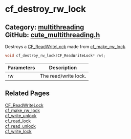 [](../header.md ':include')

# cf_destroy_rw_lock

Category: [multithreading](/api_reference?id=multithreading)  
GitHub: [cute_multithreading.h](https://github.com/RandyGaul/cute_framework/blob/master/include/cute_multithreading.h)  
---

Destroys a [CF_ReadWriteLock](/multithreading/cf_readwritelock.md) made from [cf_make_rw_lock](/multithreading/cf_make_rw_lock.md).

```cpp
void cf_destroy_rw_lock(CF_ReadWriteLock* rw);
```

Parameters | Description
--- | ---
rw | The read/write lock.

## Related Pages

[CF_ReadWriteLock](/multithreading/cf_readwritelock.md)  
[cf_make_rw_lock](/multithreading/cf_make_rw_lock.md)  
[cf_write_unlock](/multithreading/cf_write_unlock.md)  
[cf_read_lock](/multithreading/cf_read_lock.md)  
[cf_read_unlock](/multithreading/cf_read_unlock.md)  
[cf_write_lock](/multithreading/cf_write_lock.md)  
